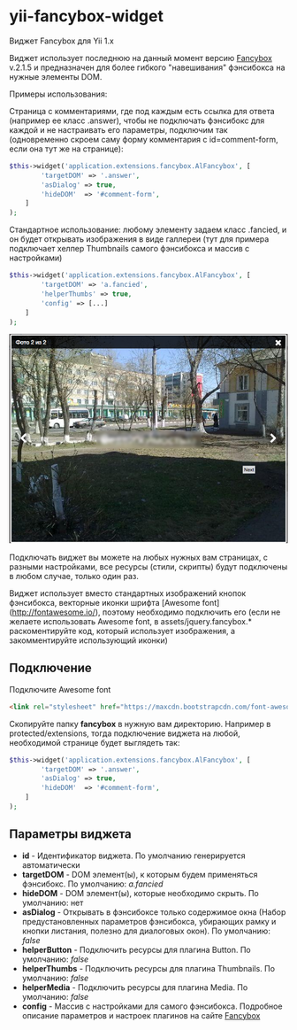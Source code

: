 # yii-fancybox-widget
Виджет Fancybox для Yii 1.x

Виджет использует последнюю на данный момент версию [Fancybox](http://fancyapps.com/fancybox/) v.2.1.5 и предназначен для более гибкого "навешивания"  фэнсибокса на нужные элементы DOM. 

Примеры использования:

Страница с комментариями, где под каждым есть ссылка для ответа (например ее класс .answer), чтобы не подключать фэнсибокс для каждой и не настраивать его параметры, подключим так (одновременно скроем саму форму комментария с id=comment-form, если она тут же на странице):

```php
$this->widget('application.extensions.fancybox.AlFancybox', [
        'targetDOM' => '.answer',
        'asDialog' => true,
        'hideDOM'  => '#comment-form',
    ]
);
```



Стандартное использование: любому элементу задаем класс .fancied, и он будет открывать изображения в виде галлереи (тут для примера подключает хелпер Thumbnails самого фэнсибокса и массив с настройками)

```php
$this->widget('application.extensions.fancybox.AlFancybox', [
        'targetDOM' => 'a.fancied',
        'helperThumbs' => true,
        'config' => [...]
    ]
);
```

<img src="yii-fancybox.png" />

Подключать виджет вы можете на любых нужных вам страницах, с разными настройками, все ресурсы (стили, скрипты) будут подключены в любом случае, только один раз.

Виджет использует вместо стандартных изображений кнопок фэнсибокса, векторные иконки шрифта [Awesome font] (http://fontawesome.io/), поэтому необходимо подключить его (если не желаете использовать Awesome font, в assets/jquery.fancybox.* раскоментируйте код, который использует изображения, а закомментируйте использующий иконки)

## Подключение
Подключите Awesome font
```html
<link rel="stylesheet" href="https://maxcdn.bootstrapcdn.com/font-awesome/4.4.0/css/font-awesome.min.css">
```

Скопируйте папку **fancybox** в нужную вам директорию. Например в protected/extensions, тогда подключение виджета на любой, необходимой странице будет выглядеть так:

```php
$this->widget('application.extensions.fancybox.AlFancybox', [
        'targetDOM' => '.answer',
        'asDialog' => true,
        'hideDOM'  => '#comment-form',
    ]
);
```

## Параметры виджета
* **id** - Идентификатор виджета. По умолчанию генерируется автоматически
* **targetDOM** - DOM элемент(ы), к которым будем применяться фэнсибокс. По умолчанию: *a.fancied*
* **hideDOM** - DOM элемент(ы), которые необходимо скрыть. По умолчанию: нет
* **asDialog** - Открывать в фэнсибоксе только содержимое окна (Набор предустановленных параметров фэнсибокса, убирающих рамку и кнопки листания, полезно для диалоговых окон). По умолчанию: *false*
* **helperButton** - Подключить ресурсы для плагина Button. По умолчанию: *false*
* **helperThumbs** - Подключить ресурсы для плагина Thumbnails. По умолчанию: *false*
* **helperMedia** - Подключить ресурсы для плагина Media. По умолчанию: *false*
* **config** - Массив с настройками для самого фэнсибокса. Подробное описание параметров и настроек плагинов на сайте [Fancybox](http://fancyapps.com/fancybox/)
